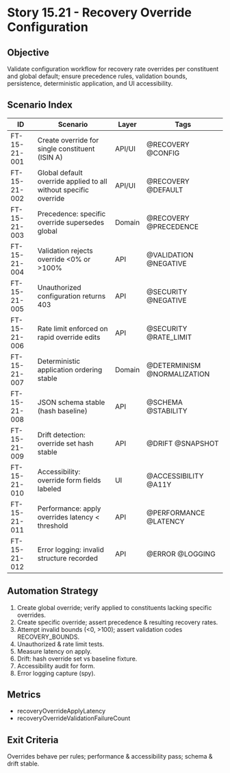 # Story 15.21 - Recovery Override Configuration

## Objective
Validate configuration workflow for recovery rate overrides per constituent and global default; ensure precedence rules, validation bounds, persistence, deterministic application, and UI accessibility.

## Scenario Index
| ID | Scenario | Layer | Tags |
|----|----------|-------|------|
| FT-15-21-001 | Create override for single constituent (ISIN A) | API/UI | @RECOVERY @CONFIG |
| FT-15-21-002 | Global default override applied to all without specific override | API/UI | @RECOVERY @DEFAULT |
| FT-15-21-003 | Precedence: specific override supersedes global | Domain | @RECOVERY @PRECEDENCE |
| FT-15-21-004 | Validation rejects override <0% or >100% | API | @VALIDATION @NEGATIVE |
| FT-15-21-005 | Unauthorized configuration returns 403 | API | @SECURITY @NEGATIVE |
| FT-15-21-006 | Rate limit enforced on rapid override edits | API | @SECURITY @RATE_LIMIT |
| FT-15-21-007 | Deterministic application ordering stable | Domain | @DETERMINISM @NORMALIZATION |
| FT-15-21-008 | JSON schema stable (hash baseline) | API | @SCHEMA @STABILITY |
| FT-15-21-009 | Drift detection: override set hash stable | API | @DRIFT @SNAPSHOT |
| FT-15-21-010 | Accessibility: override form fields labeled | UI | @ACCESSIBILITY @A11Y |
| FT-15-21-011 | Performance: apply overrides latency < threshold | API | @PERFORMANCE @LATENCY |
| FT-15-21-012 | Error logging: invalid structure recorded | API | @ERROR @LOGGING |

## Automation Strategy
1. Create global override; verify applied to constituents lacking specific overrides.
2. Create specific override; assert precedence & resulting recovery rates.
3. Attempt invalid bounds (<0, >100); assert validation codes RECOVERY_BOUNDS.
4. Unauthorized & rate limit tests.
5. Measure latency on apply.
6. Drift: hash override set vs baseline fixture.
7. Accessibility audit for form.
8. Error logging capture (spy).

## Metrics
- recoveryOverrideApplyLatency
- recoveryOverrideValidationFailureCount

## Exit Criteria
Overrides behave per rules; performance & accessibility pass; schema & drift stable.
